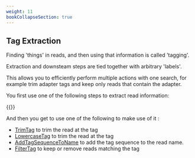 ```yaml
---
weight: 11
bookCollapseSection: true
---
```

## Tag Extraction

Finding 'things' in reads, and then using that information is called 'tagging'.

Extraction and downsteam steps are tied together with arbitrary 'labels'.

This allows you to efficiently perform multiple actions with one search, for example 
trim adapter tags and keep only reads that contain the adapter.

You first use one of the following steps to extract read information:
 
{{<mynav>}}

And then you get to use one of the following to make use of it :

 * [TrimTag](../modification-steps/trimtag) to trim the read at the tag
 * [LowercaseTag](../modification-steps/lowercasetag) to trim the read at the tag
 * [AddTagSequenceToName](../modification-steps/addtagsequencetoname) to add the tag sequence to the read name.
 * [FilterTag](../filter-steps/filtertag) to keep or remove reads matching the tag





